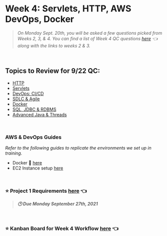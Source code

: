 # Week 4: Servlets, HTTP, AWS DevOps, Docker
> *On Monday Sept. 20th, you will be asked a few questions picked from Weeks 2, 3, & 4.  You can find a list of Week 4 QC questions [here](https://github.com/210823-Enterprise/demos/blob/main/week4/qc-questions.md) 👈 along with the links to weeks 2 & 3.* <br>

<br>

## Topics to Review for 9/22 QC:
- [HTTP](https://github.com/210823-Enterprise/demos/blob/main/week4/http.md)
- [Servlets](https://github.com/210823-Enterprise/demos/blob/main/week4/qc-questions.md#servlets)
- [DevOps: CI/CD](https://github.com/210823-Enterprise/demos/blob/main/week4/qc-questions.md#aws)
- [SDLC & Agile](https://github.com/210823-Enterprise/demos/blob/main/week4/qc-questions.md#devops)
- [Docker](https://github.com/210823-Enterprise/demos/blob/main/week4/qc-questions.md#docker)
- [SQL, JDBC & RDBMS](https://github.com/210823-Enterprise/demos/blob/main/week2/qc-questions.md)
- [Advanced Java & Threads](https://github.com/210823-Enterprise/demos/blob/main/week3/README.md)


<br>

### AWS & DevOps Guides
*Refer to the following guides to replicate the environments we set up in training.* 

- Docker 🐳 [here](https://github.com/210823-Enterprise/demos/blob/main/week4/devops/docker.md)
- EC2 Instance setup [here](https://github.com/210823-Enterprise/demos/blob/main/week4/devops/ec2-setup-guide.sh)

<br>

### :star: Project 1 Requirements [here](https://github.com/210823-Enterprise/demos/blob/main/week4/project-1.md) 👈
>***:clock2: Due Monday September 27th, 2021***

<br>

### :star: Kanban Board for Week 4 Workflow [here](https://trello.com/b/o8Hhrzqo/week-4-workflow) 👈
